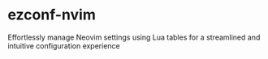 # ezconf-nvim
Effortlessly manage Neovim settings using Lua tables for a streamlined and intuitive configuration experience
